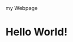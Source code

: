 <!DOCTYPE html>
  <html>
      <head>
          </title>my Webpage</title>
      </head>
  <body>
          <h1>Hello World!</h1>
    </body>
  </html>
